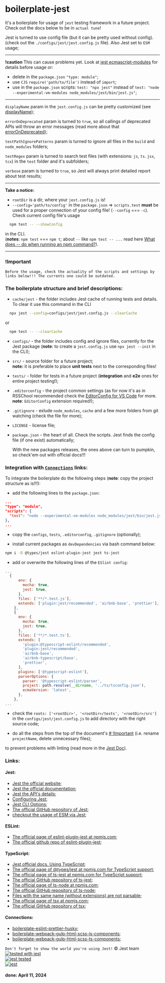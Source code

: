 # boilerplate-jest

It's a boilerplate for usage of `jest` testing framework in a future project. Check out the docs below to be in `actual tune`!

Jest is turned to use config file (but it can be pretty used without config). (check out the `./configs/jest/jest.config.js` file). Also Jest set to `ESM` usage;

---

**!caution** This can cause problems yet. Look at [jest ecmascript-modules](https://jestjs.io/docs/ecmascript-modules) for details before usage or:

- delete in the `package.json` `"type: module"`;
- use `CJS` `require('path/to/file')` instead of `import`;
- use in the `package.json` scripts: `test: "npx jest"` instead of `test: "node --experimental-vm-modules node_modules/jest/bin/jest.js"`;

---

`displayName` param in the `jest.config.js` can be pretty customized (see [displayName](https://jestjs.io/docs/configuration#displayname-string-object));

`errorOnDeprecated` param is turned to `true`, so all callings of deprecated APIs will throw an error messages (read more about that [errorOnDeprecated](https://jestjs.io/docs/configuration#errorondeprecated-boolean));

`testPathIgnorePatterns` param is turned to ignore all files in the `build` and `node_modules` folders;

`testRegex` param is turned to search test files (with extensions: `js`, `ts`. `jsx`, `tcx`) in the `test` folder and it's subfolders;

`verbose` param is turned to `true`, so Jest will always print detailed report about test results;

---

**Take a notice:**

- `rootDir` is a dir, where your `jest.config.js` is!
- `--config='path/to/config'` in the `package.json` => `scripts.test` **must** be used for a proper connection of your config file! (`--config` === `-c`). Check current config file's usage

```bash
  npm test -- --showConfig
```

in the CLI.  
(**notes**: `npm test` === `npm t`; about `--` like `npm test -- ...` read here [What does -- do when running an npm command?](https://stackoverflow.com/questions/43046885/what-does-do-when-running-an-npm-command)).

---

### !Important

`Before the usage, check the actuality of the scripts and settings by links below!!! The currents one could be outdated.`

### The boilerplate structure and brief descriptions:

- `cache/jest` - the folder includes Jest cache of running tests and details. To clear it use this command in the CLI

```bash
  npx jest --config=configs/jest/jest.config.js --clearCache
```

or

```bash
  npm test -- --clearCache
```

- `configs/` - the folder includes config and ignore files, currently for the Jest package (**note**: to create a `jest.config.js` use `npx jest --init` in the CLI);
- `src/` - source folder for a future project;  
  **note:** it is preferable to place **unit tests** next to the corresponding files!
- `tests/` - folder for tests in a future project (**integration** and **e2e** ones for entire project testing!);
- `.editorconfig` - the project common settings (as for now it's as in RSSChool recommended check the [EditorConfig for VS Code](https://marketplace.visualstudio.com/items?itemName=EditorConfig.EditorConfig) for more.  
  **note**: `EditorConfig` extension required!);
- `.gitignore` - exlude `node_modules`, `cache` and a few more folders from git watching (check the file for more);
- `LICENSE` - license file;
- `package.json` - the heart of all.
  Check the scripts. Jest finds the config file (if one exist) automatically;

  With the new packages releases, the ones above can turn to pumpkin, so check'em out with official docs!!!

### Integration with [`Connections`](#Connections) links:

To integrate the boilerplate do the following steps (**note**: copy the project structure as is!!!):

- add the following lines to the `package.json`:

```json
...
"type": "module",
"scripts": {
  "test": "node --experimental-vm-modules node_modules/jest/bin/jest.js -c=configs/jest/jest.config.js"
},
...
```

- copy the `configs`, `tests`, `.editorconfig`, `.gitignore` (optionally);

- install current packages as `devDependencies` via bash command below:

```bash
npm i -D @types/jest eslint-plugin-jest jest ts-jest
```

- add or overwrite the following lines of the `ESlint config`:

```js
...
  {
      env: {
        mocha: true,
        jest: true,
      },
      files: ['**/*.test.js'],
      extends: ['plugin:jest/recommended', 'airbnb-base', 'prettier'],
    },
    {
      env: {
        mocha: true,
        jest: true,
      },
      files: ['**/*.test.ts'],
      extends: [
        'plugin:@typescript-eslint/recommended',
        'plugin:jest/recommended',
        'airbnb-base',
        'airbnb-typescript/base',
        'prettier',
      ],
      plugins: ['@typescript-eslint'],
      parserOptions: {
        parser: '@typescript-eslint/parser',
        project: path.resolve(__dirname, '../ts/tsconfig.json'),
        ecmaVersion: 'latest',
      },
    },
...
```

- check the `roots: ['<rootDir>', '<rootDir>/tests', '<rootDir>/src']` in the `configs/jest/jest.config.js` to add directory with the right source code;

- do all the steps from the top of the document's [# !Important](#!Important) (i.e. rename `projectName`, delete unnecessary files);

to prevent problems with linting (read more in the [Jest Doc](https://jestjs.io/docs/getting-started#using-eslint)).

### Links:

#### Jest:

- [Jest the official website](https://jestjs.io/);
- [Jest the official documentation](https://jestjs.io/docs/getting-started);
- [Jest the API's details](https://jestjs.io/docs/api);
- [Configuring Jest](https://jestjs.io/docs/configuration);
- [Jest CLI Options](https://jestjs.io/docs/cli);
- [The official GitHub repository of Jest](https://github.com/jestjs/jest);
- [checkout the usage of ESM via Jest](https://jestjs.io/docs/ecmascript-modules);

#### ESLint:

- [The official page of eslint-plugin-jest at npmjs.com](https://www.npmjs.com/package/eslint-plugin-jest);
- [The official github repo of eslint-plugin-jest](https://github.com/jest-community/eslint-plugin-jest);

#### TypeScript:

- [Jest official docs. Using TypeScript](https://jestjs.io/docs/getting-started#using-typescript);
- [The official page of @types/jest at npmjs.com for TypeScript support](https://www.npmjs.com/package/@types/jest);
- [The official page of ts-jest at npmjs.com for TypeScript support](https://www.npmjs.com/package/ts-jest);
- [The official GitHub repository of ts-jest](https://github.com/kulshekhar/ts-jest);
- [The official page of ts-node at npmjs.com](https://www.npmjs.com/package/ts-node);
- [The official GitHub repository of ts-node](https://github.com/TypeStrong/ts-node);
- [Files with the same name (without extensions) are not parsable](https://github.com/typescript-eslint/typescript-eslint/issues/955);
- [The official page of tsx at npmjs.com](https://www.npmjs.com/package/tsx);
- [The official GitHub repository of tsx](https://github.com/privatenumber/tsx);

#### Connections:

- [boilerplate-eslint-prettier-husky](https://github.com/Dmitriy-Frostoff/boilerplate-eslint-prettier-husky);
- [boilerplate-webpack-gulp-html-scss-js-components](https://github.com/Dmitriy-Frostoff/boilerplate-webpack-gulp-html-scss-js-components);
- [boilerplate-webpack-gulp-html-scss-ts-components](https://github.com/Dmitriy-Frostoff/boilerplate-webpack-gulp-html-scss-ts-components);

`Don't forget to show the world you're using Jest!` &copy; Jest team  
[![tested with jest](https://img.shields.io/badge/tested_with-jest-99424f.svg?logo=jest)](https://github.com/jestjs/jest)  
[![jest tested](https://img.shields.io/badge/Jest-tested-eee.svg?logo=jest&labelColor=99424f)](https://github.com/jestjs/jest)  
[![jest](https://jestjs.io/img/jest-badge.svg)](https://github.com/jestjs/jest)

#### done: April 11, 2024
